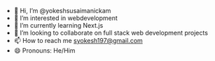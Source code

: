 - 👋 Hi, I’m @yokeshsusaimanickam
- 👀 I’m interested in webdevelopment
- 🌱 I’m currently learning Next.js
- 💞️ I’m looking to collaborate on full stack web development projects
- 📫 How to reach me syokesh197@gmail.com
- 😄 Pronouns: He/Him
  

<!---
yokeshsusaimanickam/yokeshsusaimanickam is a ✨ special ✨ repository because its `README.md` (this file) appears on your GitHub profile.
You can click the Preview link to take a look at your changes.
--->
